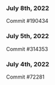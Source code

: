 ### July 8th, 2022

Commit #190434

### July 5th, 2022

Commit #314353


### July 4th, 2022

Commit #72281
